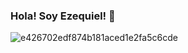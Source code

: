 ### Hola! Soy Ezequiel! 👋

![e426702edf874b181aced1e2fa5c6cde](https://user-images.githubusercontent.com/86179966/142563326-0eafcba0-101f-495a-bb6b-d62fda4d27af.gif)
